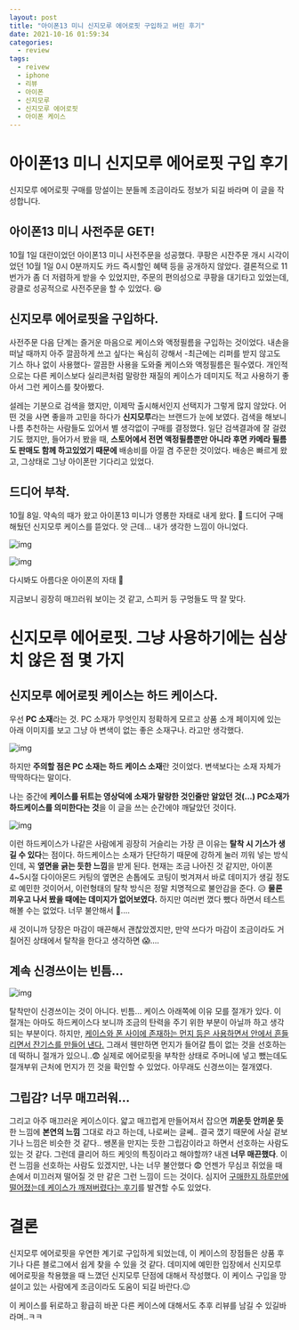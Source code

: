```yaml
---
layout: post
title: "아이폰13 미니 신지모루 에어로핏 구입하고 버린 후기"
date: 2021-10-16 01:59:34
categories:
  - review
tags:
  - reivew
  - iphone
  - 리뷰
  - 아이폰
  - 신지모루
  - 신지모루 에어로핏
  - 아이폰 케이스
---
```

# 아이폰13 미니 신지모루 에어로핏 구입 후기

신지모루 에어로핏 구매를 망설이는 분들께 조금이라도 정보가 되길 바라며 이 글을 작성합니다.

## 아이폰13 미니 사전주문 GET!

10월 1일 대란이었던 아이폰13 미니 사전주문을 성공했다. 쿠팡은 시잔주문 개시 시각이었던 10월 1일 0시 0분까지도 카드 즉시할인 혜택 등을 공개하지 않았다. 결론적으로 11번가가 좀 더 저렴하게 받을 수 있었지만, 주문의 편의성으로 쿠팡을 대기타고 있었는데, 광클로 성공적으로 사전주문을 할 수 있었다. 😆

## 신지모루 에어로핏을 구입하다.

사전주문 다음 단계는 즐거운 마음으로 케이스와 액정필름을 구입하는 것이었다. 내손을 떠날 때까지 아주 깔끔하게 쓰고 싶다는 욕심히 강해서 -최근에는 리퍼를 받지 않고도 기스 하나 없이 사용했다- 깔끔한 사용을 도와줄 케이스와 액정필름은 필수였다. 개인적으로는 다른 케이스보다 실리콘처럼 말랑한 재질의 케이스가 데미지도 적고 사용하기 좋아서 그런 케이스를 찾아봤다.

설레는 기분으로 검색을 했지만, 이제막 출시해서인지 선택지가 그렇게 많지 않았다. 어떤 것을 사면 좋을까 고민을 하다가 **신지모루**라는 브랜드가 눈에 보였다. 검색을 해보니 나름 추천하는 사람들도 있어서 별 생각없이 구매를 결정했다. 일단 검색결과에 잘 걸렸기도 했지만, 들어가서 봤을 때, **스토어에서 전면 액정필름뿐만 아니라 후면 카메라 필름도 판매도 함께 하고있었기 때문에** 배송비를 아낄 겸 주문한 것이었다. 배송은 빠르게 왔고, 그상태로 그냥 아이폰만 기다리고 있었다.

## 드디어 부착.

10월 8일. 약속의 때가 왔고 아이폰13 미니가 영롱한 자태로 내게 왔다. 🥺 드디어 구매해뒀던 신지모루 케이스를 뜯었다. 앗 근데... 내가 생각한 느낌이 아니었다.

![img](./assets/posts/2021-10-16-sinjimoru-case-review/img_sinji0.jpeg)

![img](./assets/posts/2021-10-16-sinjimoru-case-review/img_sinji1.jpeg)

다시봐도 아름다운 아이폰의 자태 🥺

지금보니 굉장히 매끄러워 보이는 것 같고, 스피커 등 구멍들도 딱 잘 맞다.

# 신지모루 에어로핏. 그냥 사용하기에는 심상치 않은 점 몇 가지

## 신지모루 에어로핏 케이스는 **하드 케이스**다.

우선 **PC 소재**라는 것. PC 소재가 무엇인지 정확하게 모르고 상품 소개 페이지에 있는 아래 이미지를 보고 그냥 아 변색이 없는 좋은 소재구나. 라고만 생각했다.

![img](./assets/posts/2021-10-16-sinjimoru-case-review/img_sinji2.png)

하지만 **주의할 점은  PC 소재는 하드 케이스 소재**란 것이었다. 변색보다는 소재 자체가 딱딱하다는 말이다.

나는 중간에 **케이스를 뒤트는 영상덕에 소재가 말랑한 것인줄만 알았던 것(...) PC소재가 하드케이스를 의미한다는 것**을 이 글을 쓰는 순간에야 깨달았던 것이다.

![img](./assets/posts/2021-10-16-sinjimoru-case-review/img_case_anim.gif)

이런 하드케이스가 나같은 사람에게 굉장히 거슬리는 가장 큰 이유는 **탈착 시 기스가 생길 수 있다**는 점이다. 하드케이스는 소재가 단단하기 때문에 강하게 눌러 끼워 넣는 방식인데, 꼭 **옆면을 긁는 듯한 느낌**을 받게 된다. 현재는 조금 나아진 것 같지만, 아이폰 4~5시절 다이아몬드 커팅의 옆면은 손톱에도 코팅이 벗겨져서 바로 데미지가 생길 정도로 예민한 것이어서, 이런형태의 탈착 방식은 정말 치명적으로 불안감을 준다. 😥 **물론 끼우고 나서 봤을 때에는 데미지가 없어보였다.** 하지만 여러번 꼈다 뺐다 하면서 테스트해볼 수는 없었다. 너무 불안해서 🥲....

새 것이니까 당장은 마감이 매끈해서 괜찮았겠지만, 만약 쓰다가 마감이 조금이라도 거칠어진 상태에서 탈착을 한다고 생각하면 😱....

## 계속 신경쓰이는 빈틈...

![img](./assets/posts/2021-10-16-sinjimoru-case-review/img_sinji3.jpeg)

탈착만이 신경쓰이는 것이 아니다. 빈틈... 케이스 아래쪽에 이유 모를 절개가 있다. 이 절개는 아마도 하드케이스다 보니까 조금의 탄력을 주기 위한 부분이 아닐까 하고 생각되는 부분이다. 하지만, [케이스와 폰 사이에 존재하는 먼지 등은 사용하면서 안에서 흔들리면서 잔기스를 만들어 낸다.](https://macguyver.kr/924) 그래서 웬만하면 먼지가 들어갈 틈이 없는 것을 선호하는데 떡하니 절개가 있으니..😨 실제로 에어로핏을 부착한 상태로 주머니에 넣고 뺐는데도 절개부위 근처에 먼지가 낀 것을 확인할 수 있었다. 아무래도 신경쓰이는 절개였다.

## 그립감? 너무 매끄러워...

그리고 아주 매끄러운 케이스이다. 얇고 매끄럽게 만들어져서 잡으면 **끼운듯 안끼운 듯**한 느낌에 **본연의 느낌** 그대로 라고 하는데, 나로써는 글쎄.. 결국 꼈기 때문에 사실 겉보기나 느낌은 비슷한 것 같다.. 쌩폰을 만지는 듯한 그립감이라고 하면서 선호하는 사람도 있는 것 같다. 그런데 클리어 하드 케잇의 특징이라고 해야할까? 내겐 **너무 매끈했다**. 이런 느낌을 선호하는 사람도 있겠지만, 나는 너무 불안했다 😨 언젠가 무심코 쥐었을 때 손에서 미끄러져 떨어질 것 만 같은 그런 느낌이 드는 것이다. 심지어 [구매한지 하루만에 떨어졌는데 케이스가 깨져버렸다는 후기](https://m.blog.naver.com/tweec2/222175737983)를 발견할 수도 있었다.

# 결론

신지모루 에어로핏을 우연한 계기로 구입하게 되었는데, 이 케이스의 장점들은 상품 후기나 다른 블로그에서 쉽게 찾을 수 있을 것 같다. 데미지에 예민한 입장에서 신지모루 에어로핏을 착용했을 때 느꼈던 신지모루 단점에 대해서 작성했다. 이 케이스 구입을 망설이고 있는 사람에게 조금이라도 도움이 되길 바란다.😉

이 케이스를 뒤로하고 황급히 바꾼 다른 케이스에 대해서도 추후 리뷰를 남길 수 있길바라며..ㅋㅋ
